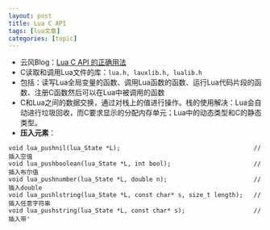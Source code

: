 ```yaml
---
layout: post
title: Lua C API 
tags: [lua文章]
categories: [topic]
---
```

<ul>
<li>云风Blog：<a href="http://blog.codingnow.com/2015/05/lua_c_api.html">Lua C API 的正确用法</a></li>
<li>C读取和调用Lua文件的库：<code>lua.h, lauxlib.h, lualib.h</code></li>
<li>包括：读写Lua全局变量的函数、调用Lua函数的函数、运行Lua代码片段的函数、注册C函数然后可以在Lua中被调用的函数</li>
<li>C和Lua之间的数据交换，通过对栈上的值进行操作。栈的使用解决：Lua会自动进行垃圾回收，而C要求显示的分配内存单元；Lua中的动态类型和C的静态类型。</li>
<li><strong>压入元素</strong>：</li>
</ul>
<div class="highlight"><pre><code class="language-C" data-lang="C">void lua_pushnil(lua_State *L);                                     //插入空值
void lua_pushboolean(lua_State *L, int bool);                       //插入布尔值
void lua_pushnumber(lua_State *L, double n);                        //插入double
void lua_pushlstring(lua_State *L, const char* s, size_t length);   //插入任意字符串
void lua_pushstring(lua_State *L, const char* s);                   //插入带&#39;
